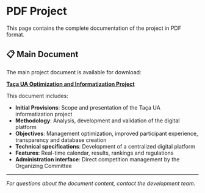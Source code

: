 # PDF Project

This page contains the complete documentation of the project in PDF format.

## 📋 Main Document

The main project document is available for download:

**[Taça UA Optimization and Informatization Project](/pdf/12%20-%20Projeto_de_Otimização_e_Informatização_da_Taça_UA.pdf)**

This document includes:
- **Initial Provisions**: Scope and presentation of the Taça UA informatization project
- **Methodology**: Analysis, development and validation of the digital platform
- **Objectives**: Management optimization, improved participant experience, transparency and database creation
- **Technical specifications**: Development of a centralized digital platform
- **Features**: Real-time calendar, results, rankings and regulations
- **Administration interface**: Direct competition management by the Organizing Committee

---

*For questions about the document content, contact the development team.*
